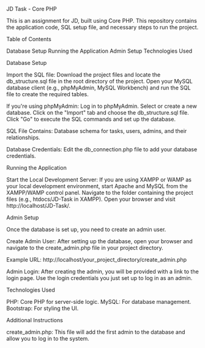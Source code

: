 JD Task - Core PHP

This is an assignment for JD, built using Core PHP. This repository contains the application code, SQL setup file, and necessary steps to run the project.

Table of Contents

Database Setup Running the Application Admin Setup Technologies Used

Database Setup

Import the SQL file: Download the project files and locate the db_structure.sql file in the root directory of the project. Open your MySQL database client (e.g., phpMyAdmin, MySQL Workbench) and run the SQL file to create the required tables.

If you're using phpMyAdmin: Log in to phpMyAdmin. Select or create a new database. Click on the "Import" tab and choose the db_structure.sql file. Click "Go" to execute the SQL commands and set up the database.

SQL File Contains: Database schema for tasks, users, admins, and their relationships.

Database Credentials: Edit the db_connection.php file to add your database credentials.

Running the Application

Start the Local Development Server: If you are using XAMPP or WAMP as your local development environment, start Apache and MySQL from the XAMPP/WAMP control panel. Navigate to the folder containing the project files (e.g., htdocs/JD-Task in XAMPP). 
Open your browser and visit http://localhost/JD-Task/.

Admin Setup

Once the database is set up, you need to create an admin user.

Create Admin User: After setting up the database, open your browser and navigate to the create_admin.php file in your project directory.

Example URL: http://localhost/your_project_directory/create_admin.php

Admin Login: After creating the admin, you will be provided with a link to the login page. Use the login credentials you just set up to log in as an admin.

Technologies Used

PHP: Core PHP for server-side logic. MySQL: For database management. Bootstrap: For styling the UI.

Additional Instructions

create_admin.php: This file will add the first admin to the database and allow you to log in to the system.
